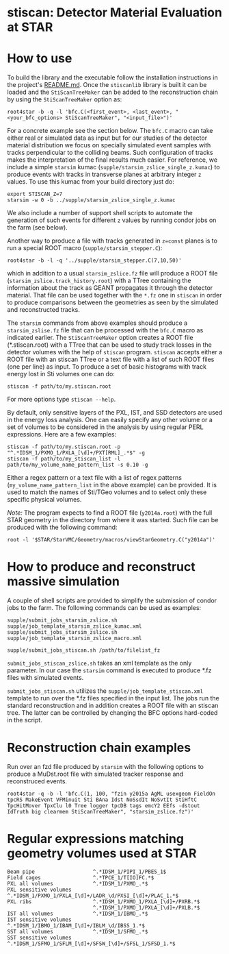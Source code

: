 stiscan: Detector Material Evaluation at STAR
=============================================

How to use
==========

To build the library and the executable follow the installation instructions in
the project's [README.md](../../README.md). Once the `stiscanlib` library is built it
can be loaded and the `StiScanTreeMaker` can be added to the reconstruction
chain by using the `StiScanTreeMaker` option as:

    root4star -b -q -l 'bfc.C(<first_event>, <last_event>, "<your_bfc_options> StiScanTreeMaker", "<input_file>")'

For a concrete example see the section below. The `bfc.C` macro can take either
real or simulated data as input but for our studies of the detector material
distribution we focus on specially simulated event samples with tracks
perpendicular to the colliding beams. Such configuration of tracks makes the
interpretation of the final results much easier. For reference, we include
a simple `starsim` kumac (`supple/starsim_zslice_single_z.kumac`) to produce
events with tracks in transverse planes at arbitrary integer `z` values. To use
this kumac from your build directory just do:

    export STISCAN_Z=7
    starsim -w 0 -b ../supple/starsim_zslice_single_z.kumac

We also include a number of support shell scripts to automate the generation of
such events for different `z` values by running condor jobs on the farm (see
below).

Another way to produce a file with tracks generated in `z=const` planes is to
run a special ROOT macro (`supple/starsim_stepper.C`):

    root4star -b -l -q '../supple/starsim_stepper.C(7,10,50)'

which in addition to a usual `starsim_zslice.fz` file will produce a ROOT file
(`starsim_zslice.track_history.root`) with a TTree containing the information
about the track as GEANT propagates it through the detector material. That file
can be used together with the `*.fz` one in `stiscan` in order to produce
comparisons between the geometries as seen by the simulated and reconstructed
tracks.

The `starsim` commands from above examples should produce a `starsim_zslise.fz`
file that can be processed with the `bfc.C` macro as indicated earlier. The
`StiScanTreeMaker` option creates a ROOT file (\*.stiscan.root) with a TTree
that can be used to study track losses in the detector volumes with the help of
`stiscan` program.  `stiscan` accepts either a ROOT file with an stiscan TTree
or a text file with a list of such ROOT files (one per line) as input. To
produce a set of basic histograms with track energy lost in Sti volumes one can
do:

    stiscan -f path/to/my.stiscan.root

For more options type `stiscan --help`.

By default, only sensitive layers of the PXL, IST, and SSD detectors are used in
the energy loss analysis. One can easily specify any other volume or a set of
volumes to be considered in the analysis by using regular PERL expressions. Here
are a few examples:

    stiscan -f path/to/my.stiscan.root -p "^.*IDSM_1/PXMO_1/PXLA_[\d]+/PXT[RML]_.*$" -g
    stiscan -f path/to/my_stiscan_list -l path/to/my_volume_name_pattern_list -s 0.10 -g

Either a regex pattern or a text file with a list of regex patterns
(`my_volume_name_pattern_list` in the above example) can be provided. It is used
to match the names of Sti/TGeo volumes and to select only these specific physical
volumes.

*Note:* The program expects to find a ROOT file (`y2014a.root`) with the full
STAR geometry in the directory from where it was started. Such file can be
produced with the following command:

    root -l '$STAR/StarVMC/Geometry/macros/viewStarGeometry.C("y2014a")'


How to produce and reconstruct massive simulation
=================================================

A couple of shell scripts are provided to simplify the submission of condor jobs
to the farm. The following commands can be used as examples:

    supple/submit_jobs_starsim_zslice.sh supple/job_template_starsim_zslice_kumac.xml
    supple/submit_jobs_starsim_zslice.sh supple/job_template_starsim_zslice_macro.xml

    supple/submit_jobs_stiscan.sh /path/to/filelist_fz

`submit_jobs_stiscan_zslice.sh` takes an xml template as the only parameter. In
our case the `starsim` command is executed to produce \*.fz files with simulated
events.

`submit_jobs_stiscan.sh` utilizes the `supple/job_template_stiscan.xml`
template to run over the \*.fz files specified in the input list. The jobs run
the standard reconstruction and in addition creates a ROOT file with an stiscan
tree. The latter can be controlled by changing the BFC options hard-coded in the
script.


Reconstruction chain examples
=============================

Run over an fzd file produced by `starsim` with the following options to produce
a MuDst.root file with simulated tracker response and reconstruced events.

    root4star -q -b -l 'bfc.C(1, 100, "fzin y2015a AgML usexgeom FieldOn tpcRS MakeEvent VFMinuit Sti BAna Idst NoSsdIt NoSvtIt StiHftC TpcHitMover TpxClu l0 Tree logger tpcDB tags emcY2 EEfs -dstout IdTruth big clearmem StiScanTreeMaker", "starsim_zslice.fz")'


Regular expressions matching geometry volumes used at STAR
==========================================================

    Beam pipe                   ^.*IDSM_1/PIPI_1/PBES_1$
    Field cages                 ^.*TPCE_1/T[IO]FC.*$
    PXL all volumes             ^.*IDSM_1/PXMO_.*$
    PXL sensitive volumes       ^.*IDSM_1/PXMO_1/PXLA_[\d]+/LADR_\d/PXSI_[\d]+/PLAC_1.*$
    PXL ribs                    ^.*IDSM_1/PXMO_1/PXLA_[\d]+/PXRB.*$
                                ^.*IDSM_1/PXMO_1/PXLA_[\d]+/PXLB.*$
    IST all volumes             ^.*IDSM_1/IBMO_.*$
    IST sensitive volumes       ^.*IDSM_1/IBMO_1/IBAM_[\d]+/IBLM_\d/IBSS_1.*$
    SST all volumes             ^.*IDSM_1/SFMO_.*$
    SST sensitive volumes       ^.*IDSM_1/SFMO_1/SFLM_[\d]+/SFSW_[\d]+/SFSL_1/SFSD_1.*$
